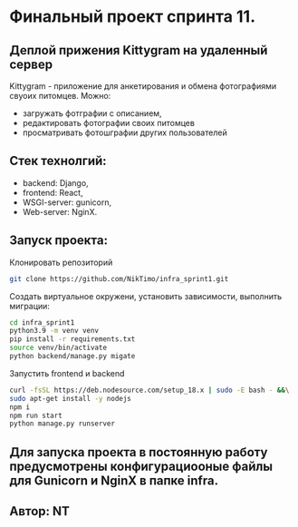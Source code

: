 # Финальный проект спринта 11.
## Деплой прижения Kittygram на удаленный сервер
Kittygram - приложение для анкетирования и обмена фотографиями свуоих питомцев.
Можно:
- загружать фотграфии с описанием,
- редактировать фотографии своих питомцев
- просматривать фотошграфии других пользователей
## Стек технолгий:
- backend: Django,
- frontend: React,
- WSGI-server: gunicorn,
- Web-server: NginX.
## Запуск проекта:
Клонировать репозиторий
~~~bash  
git clone https://github.com/NikTimo/infra_sprint1.git
~~~
Создать виртуальное окружени, установить зависимости, выполнить миграции:
~~~bash
cd infra_sprint1
python3.9 -m venv venv
pip install -r requirements.txt
source venv/bin/activate
python backend/manage.py migate
~~~
Запустить frontend и backend
~~~bash
curl -fsSL https://deb.nodesource.com/setup_18.x | sudo -E bash - &&\
sudo apt-get install -y nodejs
npm i
npm run start
python manage.py runserver
~~~
## Для запуска проекта в постоянную работу предусмотрены конфигурациооные файлы для Gunicorn и NginX в папке infra.
## Автор: NT
